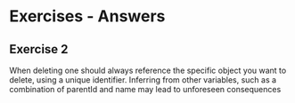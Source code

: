 # Exercises - Answers



## Exercise 2
When deleting one should always reference the specific object you want to delete, using a unique identifier.
Inferring from other variables, such as a combination of parentId and name may lead to unforeseen consequences

